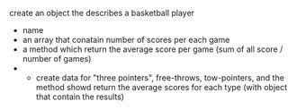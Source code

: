 create an object the describes a basketball player
- name
- an array that conatain number of scores per each game
- a method which return the average score per game (sum of all score / number of games)
- * create data for "three pointers", free-throws, tow-pointers, and the method showd return the average scores for each type (with object that contain the results)